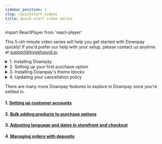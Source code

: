 ```yaml
---
sidebar_position: 1
slug: /quickstart_videos
title: Quick start video series
---
```

import ReactPlayer from 'react-player'

This 5-ish minute video series will help you get started with Downpay quickly! If you'd prefer our help with your setup, please contact us anytime at [support@hypehound.io](mailto:support@hypehound.io).

<details><summary>1. Installing Downpay</summary>
<p>

#### This video will teach you how to install Downpay.

<ReactPlayer controls url='https://hypehound-public.s3.amazonaws.com/Downpay_install.mp4'/>
<p></p>

For detailed instructions, review the [Installing Downpay](/installing-downpay)
</p>
</details>

<details><summary> 2. Setting up your first purchase option</summary>
<p>

#### Next we'll go through how to set up your first deposit on a product.
<ReactPlayer controls url='https://hypehound-public.s3.amazonaws.com/Downpay_create_option.mp4'/>
<p></p>

For detailed instructions, review [Creating purchase options](/create-options)
</p>
</details>


<details><summary>3. Installing Downpay's theme blocks</summary>
<p>

#### Now that we have our first product with a deposit, we will enable theme blocks to display deposits on the storefront.

Downpay's in-app onboarding offers a one click theme install option for both 2.0 and Legacy themes. 

For themes 2.0, enable our product block using the in-app onboarding guide.

<ReactPlayer controls url='https://hypehound-public.s3.amazonaws.com/2.0_productblock_install.mov'/>
<p></p>
For legacy themes, enable our product block using the in-app onboarding guide. If you are not able to see the purchase options after enabling the embed, contact us so we can enable support for your specific legacy or custom theme.
<p></p>
<ReactPlayer controls url='https://hypehound-public.s3.amazonaws.com/legacy_theme_install.mov'/>
<p></p>

For detailed instructions, review [Installing Downpay to themes](/installing-to-themes).
</p>
</details>


<details><summary>4. Updating your cancellation policy</summary>
<p>

#### Let's customize your cancellation policy to ensure customers understand your terms.
<ReactPlayer controls url='https://hypehound-public.s3.amazonaws.com/Downpay_policy.mp4'/>
<p></p>

For detailed instructions, review [Creating a cancellation policy](/customer-purchase-policy)
</p>
</details>

There are many more Downpay features to explore in Downpay once you're settled in. 

#### 1. [Setting up customer accounts](/customer-portal-setup)
#### 2. [Bulk adding products to purchase options](/bulk-workflows)
#### 3. [Adjusting language and dates in storefront and checkout](date-management)
#### 4. [Managing orders with deposits](/order-management)